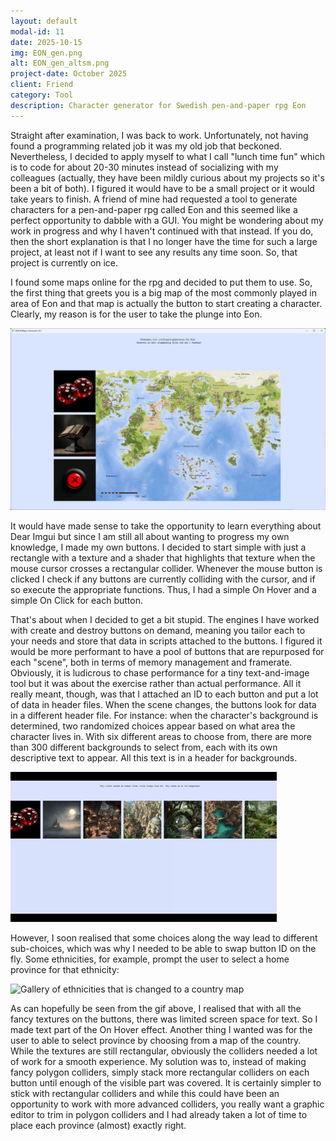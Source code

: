 ```yaml
---
layout: default
modal-id: 11
date: 2025-10-15
img: EON_gen.png
alt: EON_gen_altsm.png
project-date: October 2025
client: Friend
category: Tool
description: Character generator for Swedish pen-and-paper rpg Eon
---
```

Straight after examination, I was back to work. Unfortunately, not having found a programming related job it was my old job that beckoned. Nevertheless, I decided to apply myself to what I call "lunch time fun" which is to code for about 20-30 minutes instead of socializing with my colleagues (actually, they have been mildly curious about my projects so it's been a bit of both). I figured it would have to be a small project or it would take years to finish. A friend of mine had requested a tool to generate characters for a pen-and-paper rpg called Eon and this seemed like a perfect opportunity to dabble with a GUI. You might be wondering about my work in progress and why I haven't continued with that instead. If you do, then the short explanation is that I no longer have the time for such a large project, at least not if I want to see any results any time soon. So, that project is currently on ice.

I found some maps online for the rpg and decided to put them to use. So, the first thing that greets you is a big map of the most commonly played in area of Eon and that map is actually the button to start creating a character. Clearly, my reason is for the user to take the plunge into Eon.

![Big map flanked by three small images](img/portfolio/EON_gen/intro.png "Tonight, we're taking over the world!")

It would have made sense to take the opportunity to learn everything about Dear Imgui but since I am still all about wanting to progress my own knowledge, I made my own buttons. I decided to start simple with just a rectangle with a texture and a shader that highlights that texture when the mouse cursor crosses a rectangular collider. Whenever the mouse button is clicked I check if any buttons are currently colliding with the cursor, and if so execute the appropriate functions. Thus, I had a simple On Hover and a simple On Click for each button.

That's about when I decided to get a bit stupid. The engines I have worked with create and destroy buttons on demand, meaning you tailor each to your needs and store that data in scripts attached to the buttons. I figured it would be more performant to have a pool of buttons that are repurposed for each "scene", both in terms of memory management and framerate. Obviously, it is ludicrous to chase performance for a tiny text-and-image tool but it was about the exercise rather than actual performance. All it really meant, though, was that I attached an ID to each button and put a lot of data in header files. When the scene changes, the buttons look for data in a different header file. For instance: when the character's background is determined, two randomized choices appear based on what area the character lives in. With six different areas to choose from, there are more than 300 different backgrounds to select from, each with its own descriptive text to appear. All this text is in a header for backgrounds.

![Buttons with different looking environments on them](img/portfolio/EON_gen/background.gif "Which background leads to working with programming?")

However, I soon realised that some choices along the way lead to different sub-choices, which was why I needed to be able to swap button ID on the fly. Some ethnicities, for example, prompt the user to select a home province for that ethnicity:

![Gallery of ethnicities that is changed to a country map](img/portfolio/EON_gen/ethnicity.gif "Look, Amazon can't deliver to you unless you specify exactly where you're from!")

As can hopefully be seen from the gif above, I realised that with all the fancy textures on the buttons, there was limited screen space for text. So I made text part of the On Hover effect. Another thing I wanted was for the user to able to select province by choosing from a map of the country. While the textures are still rectangular, obviously the colliders needed a lot of work for a smooth experience. My solution was to, instead of making fancy polygon colliders, simply stack more rectangular colliders on each button until enough of the visible part was covered. It is certainly simpler to stick with rectangular colliders and while this could have been an opportunity to work with more advanced colliders, you really want a graphic editor to trim in polygon colliders and I had already taken a lot of time to place each province (almost) exactly right.